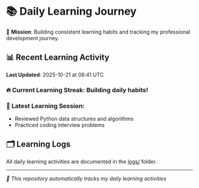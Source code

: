 # 📚 Daily Learning Journey

🎯 **Mission**: Building consistent learning habits and tracking my professional development journey.

## 📊 Recent Learning Activity

**Last Updated**: 2025-10-21 at 08:41 UTC

### 🔥 Current Learning Streak: Building daily habits!

### 📝 Latest Learning Session:
- Reviewed Python data structures and algorithms
- Practiced coding interview problems

## 🗂️ Learning Logs

All daily learning activities are documented in the [logs/](./logs/) folder.

---
*🤖 This repository automatically tracks my daily learning activities*

